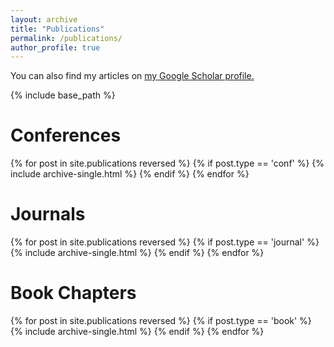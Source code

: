 ```yaml
---
layout: archive
title: "Publications"
permalink: /publications/
author_profile: true
---
```


You can also find my articles on <u><a href="https://scholar.google.ca/citations?hl=en&user=MB0KVeoAAAAJ&view_op=list_works&sortby=pubdate">my Google Scholar profile</a>.</u>

{% include base_path %}


Conferences
======
{% for post in site.publications reversed %}
  {% if post.type == 'conf' %}
    {% include archive-single.html %}
  {% endif %}
{% endfor %}

Journals
======
{% for post in site.publications reversed %}
  {% if post.type == 'journal' %}
    {% include archive-single.html %}
  {% endif %}
{% endfor %}

Book Chapters
======
{% for post in site.publications reversed %}
  {% if post.type == 'book' %}
    {% include archive-single.html %}
  {% endif %}
{% endfor %}
